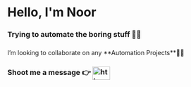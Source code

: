 <h1>Hello, I'm Noor</h1>
<h3>Trying to automate the boring stuff 🥱🤖</h3>
<h3></h3>I’m looking to collaborate on any **Automation Projects**👷‍♂️<h3>

<p>Shoot me a message 👉
<a href="https://linkedin.com/in/https://www.linkedin.com/in/nooraldeen-al/" target="blank"><img align="center" src="https://raw.githubusercontent.com/rahuldkjain/github-profile-readme-generator/master/src/images/icons/Social/linked-in-alt.svg" alt="https://www.linkedin.com/in/nooraldeen-al/" height="30" width="40"/></a>
</p>
